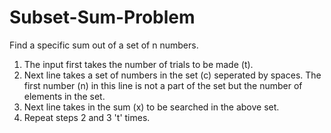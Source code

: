 # Subset-Sum-Problem
Find a specific sum out of a set of n numbers.

1. The input first takes the number of trials to be made (t).
2. Next line takes a set of numbers in the set (c) seperated by spaces. The first number (n) in this line is not a part of the set but the number of elements in the set.
3. Next line takes in the sum (x) to be searched in the above set.
4. Repeat steps 2 and 3 't' times.
